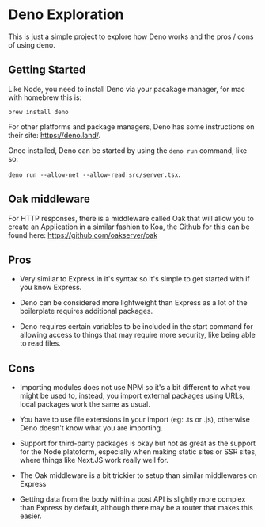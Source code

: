 # Deno Exploration

This is just a simple project to explore how Deno works and the pros / cons of using deno.

## Getting Started

Like Node, you need to install Deno via your pacakage manager, for mac with homebrew this is:

`brew install deno`

For other platforms and package managers, Deno has some instructions on their site: https://deno.land/.

Once installed, Deno can be started by using the `deno run` command, like so:

`deno run --allow-net --allow-read src/server.tsx`.

## Oak middleware

For HTTP responses, there is a middleware called Oak that will allow you to create an Application in a similar fashion to Koa, the Github for this can be found here: https://github.com/oakserver/oak

## Pros

- Very similar to Express in it's syntax so it's simple to get started with if you know Express.

- Deno can be considered more lightweight than Express as a lot of the boilerplate requires additional packages.

- Deno requires certain variables to be included in the start command for allowing access to things that may require more security, like being able to read files.

## Cons

- Importing modules does not use NPM so it's a bit different to what you might be used to, instead, you import external packages using URLs, local packages work the same as usual.

- You have to use file extensions in your import (eg: .ts or .js), otherwise Deno doesn't know what you are importing.

- Support for third-party packages is okay but not as great as the support for the Node platoform, especially when making static sites or SSR sites, where things like Next.JS work really well for.

- The Oak middleware is a bit trickier to setup than similar middlewares on Express

- Getting data from the body within a post API is slightly more complex than Express by default, although there may be a router that makes this easier.
